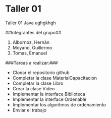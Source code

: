 # Taller 01
Taller 01 Java ughgkhgh

##Integrantes del grupo##
1. Albornoz, Hernán
2. Moyano, Guillermo
3. Tomas, Emanuel

###Tareas a realizar:###
*	Clonar el repositorio github
*	Completar la clase MaterialCapacitacion
*	Completar la clase Libro
*	Crear la clase Video
*	Implementar la interface Biblioteca
*	Implementar la interface Ordenable
*	Implementar los algoritmos de ordenamiento
*	Enviar el trabajo
